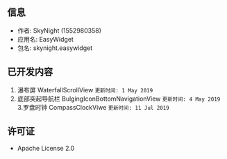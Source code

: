 ## 信息
* 作者: SkyNight (1552980358) 
* 应用名: EasyWidget
* 包名: skynight.easywidget
## 已开发内容
1. 瀑布屏 WaterfallScrollView
`更新时间: 1 May 2019`
2. 底部突起导航栏 BulgingIconBottomNavigationView
`更新时间: 4 May 2019`
3.罗盘时钟 CompassClockViwe
`更新时间: 11 Jul 2019`
## 许可证
* Apache License 2.0
